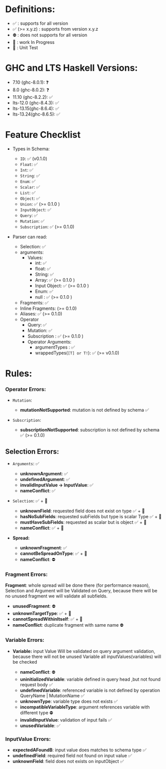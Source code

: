 # Definitions:

- ✅ : supports for all version
- ✅ (>= x.y.z) : supports from version x.y.z
- ⛔️ : does not supports for all version
- 🚧 : work In Progress
- 🧪 : Unit Test

# GHC and LTS Haskell Versions:

- 7.10 (ghc-8.0.1): ❓
- 8.0 (ghc-8.0.2): ❓
- 11.10 (ghc-8.2.2): ✅
- lts-12.0 (ghc-8.4.3): ✅
- lts-13.15(ghc-8.6.4): ✅
- lts-13.24(ghc-8.6.5): ✅

# Feature Checklist

- Types in Schema:

  - `ID`: ✅ (v0.1.0)
  - `Float`: ✅
  - `Int`: ✅
  - `String`: ✅
  - `Enum`: ✅
  - `Scalar`: ✅
  - `List`: ✅
  - `Object`: ✅
  - `Union`: ✅ (>= 0.1.0 )
  - `InputObject`: ✅
  - `Query`: ✅
  - `Mutation`: ✅
  - `Subscription`: ✅ (>= 0.1.0)

- Parser can read:
  - Selection: ✅
  - arguments:
    - Values:
      - int: ✅
      - float: ✅
      - String: ✅
      - Array: ✅ (>= 0.1.0 )
      - Input Object: ✅ (>= 0.1.0 )
      - Enum: ✅
      - null : ✅ (>= 0.1.0 )
  - Fragments: ✅
  - Inline Fragments: (>= 0.1.0)
  - Aliases: ✅ (>= 0.1.0)
  - Operator
    - Query: ✅
    - Mutation: ✅
    - Subscription : ✅ (>= 0.1.0 )
    - Operator Arguments:
      - argumentTypes : ✅
      - wrappedTypes(`[T] or T!`): ✅ (>= v0.1.0)

# Rules:

### Operator Errors:

- `Mutation`:

  - **mutationNotSupported**: mutation is not defined by schema ✅

- `Subscription`:

  - **subscriptionNotSupported**: subscription is not defined by schema ✅ (>= 0.1.0)

## Selection Errors:

- `Arguments`: ✅

  - **unknownArgument**: ✅
  - **undefinedArgument**: ✅
  - **invalidInputValue -> InputValue**: ✅
  - **nameConflict**: ✅

- `Selection`: ✅ + 🧪

  - **unknownField**: requested field does not exist on type ✅ + 🧪
  - **hasNoSubFields**: requested subFields but type is scalar Type ✅ + 🧪
  - **mustHaveSubFields**: requested as scalar but is object ✅ + 🧪
  - **nameConflict**: ✅ + 🧪

* **Spread:**

  - **unknownFragment**: ✅
  - **cannotBeSpreadOnType**: ✅ + 🧪
  - **nameConflict**: ⛔️

### Fragment Errors:

**Fragment**: whole spread will be done there (for performance reason), Selection and Argument will be Validated on Query, because there will be no unused fragment we will validate all subfields.

- **unusedFragment**: ⛔️
- **unknownTargetType**: ✅ + 🧪
- **cannotSpreadWithinItself**: ✅ + 🧪
- **nameConflict**: duplicate fragment with same name ⛔️

### Variable Errors:

- **Variable:** input Value Will be validated on query argument validation, because there will not be unused Variable all inputValues(variables) will be checked

  - **nameConflict**: ⛔️
  - **uninitializedVariable**: variable defined in query head ,but not found request body ✅
  - **undefinedVariable**: referenced variable is not defined by operation QueryName | MutationName ✅
  - **unknownType**: variable type does not exists ✅
  - **incompatibleVariableType**: argument references variable with different type ⛔️
  - **invalidInputValue**: validation of input fails ✅
  - **unusedVariable**: ✅

### InputValue Errors:

- **expectedAFoundB**: input value does matches to schema type ✅
- **undefinedField**: required field not found on input value ✅
- **unknownField**: field does not exists on inputObject ✅
